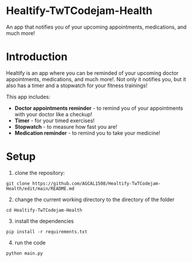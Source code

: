 # Healtify-TwTCodejam-Health
An app that notifies you of your upcoming appointments, medications, and much more!

# Introduction
Healtify is an app where you can be reminded of your upcoming doctor appointments, medications, and much more!.  Not only it notifies you, but it also has a timer and a stopwatch for your fitness trainings!

This app includes:
- **Doctor appointments reminder** - to remind you of your appointments with your doctor like a checkup!
- **Timer** - for your timed exercises!
- **Stopwatch** - to measure how fast you are!
- **Medication reminder** - to remind you to take your medicine!

# Setup
1. clone the repository:
```
git clone https://github.com/AGCAL1508/Healtify-TwTCodejam-Health/edit/main/README.md
```
2. change the current working directory to the directory of the folder
```
cd Healtify-TwTCodejam-Health
```
3. install the dependencies
```
pip install -r requirements.txt
```
4. run the code
```
python main.py
```
